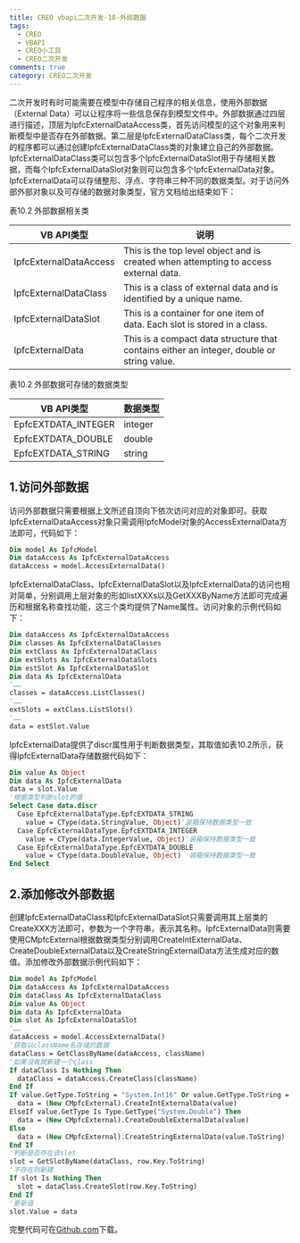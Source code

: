 ```yaml
---
title: CREO vbapi二次开发-10-外部数据
tags:
  - CREO
  - VBAPI
  - CREO小工具
  - CREO二次开发
comments: true
category: CREO二次开发
---
```


二次开发时有时可能需要在模型中存储自己程序的相关信息，使用外部数据（External Data）可以让程序将一些信息保存到模型文件中。外部数据通过四层进行描述，顶层为IpfcExternalDataAccess类，首先访问模型的这个对象用来判断模型中是否存在外部数据。第二层是IpfcExternalDataClass类，每个二次开发的程序都可以通过创建IpfcExternalDataClass类的对象建立自己的外部数据。IpfcExternalDataClass类可以包含多个IpfcExternalDataSlot用于存储相关数据，而每个IpfcExternalDataSlot对象则可以包含多个IpfcExternalData对象。IpfcExternalData可以存储整形、浮点、字符串三种不同的数据类型。对于访问外部外部对象以及可存储的数据对象类型，官方文档给出结束如下：

表10.2 外部数据相关类

| VB API类型             | 说明                                                         |
| ---------------------- | ------------------------------------------------------------ |
| IpfcExternalDataAccess | This is the top level object and is created when attempting to access external data. |
| IpfcExternalDataClass  | This is a class of external data and is identified by a unique name. |
| IpfcExternalDataSlot   | This is a container for one item of data. Each slot is stored in a class. |
| IpfcExternalData       | This is a compact data structure that contains either an integer, double or string value. |

表10.2 外部数据可存储的数据类型

| VB API类型          | 数据类型 |
| ------------------- | -------- |
| EpfcEXTDATA_INTEGER | integer  |
| EpfcEXTDATA_DOUBLE  | double   |
| EpfcEXTDATA_STRING  | string   |

## 1.访问外部数据

访问外部数据只需要根据上文所述自顶向下依次访问对应的对象即可。获取IpfcExternalDataAccess对象只需调用IpfcModel对象的AccessExternalData方法即可，代码如下：

```vb
Dim model As IpfcModel
Dim dataAccess As IpfcExternalDataAccess
dataAccess = model.AccessExternalData()
```

IpfcExternalDataClass、IpfcExternalDataSlot以及IpfcExternalData的访问也相对简单，分别调用上层对象的形如listXXXs以及GetXXXByName方法即可完成遍历和根据名称查找功能，这三个类均提供了Name属性。访问对象的示例代码如下：

```vb
Dim dataAccess As IpfcExternalDataAccess
Dim classes As IpfcExternalDataClasses
Dim extClass As IpfcExternalDataClass
Dim extSlots As IpfcExternalDataSlots
Dim estSlot As IpfcExternalDataSlot
Dim data As IpfcExternalData
'……
classes = dataAccess.ListClasses()
'……
extSlots = extClass.ListSlots()
'……
data = estSlot.Value
```

IpfcExternalData提供了discr属性用于判断数据类型，其取值如表10.2所示，获得IpfcExternalData存储数据代码如下：

```vb
Dim value As Object
Dim data As IpfcExternalData
data = slot.Value
'根据类型判断slot的值
Select Case data.discr
  Case EpfcExternalDataType.EpfcEXTDATA_STRING
    value = CType(data.StringValue, Object)'装箱保持数据类型一致
  Case EpfcExternalDataType.EpfcEXTDATA_INTEGER
    value = CType(data.IntegerValue, Object)'装箱保持数据类型一致
  Case EpfcExternalDataType.EpfcEXTDATA_DOUBLE
    value = CType(data.DoubleValue, Object) '装箱保持数据类型一致
End Select
```

## 2.添加修改外部数据

创建IpfcExternalDataClass和IpfcExternalDataSlot只需要调用其上层类的CreateXXX方法即可，参数为一个字符串，表示其名称。IpfcExternalData则需要使用CMpfcExternal根据数据类型分别调用CreateIntExternalData、CreateDoubleExternalData以及CreateStringExternalData方法生成对应的数值。添加修改外部数据示例代码如下：

```vb
Dim model As IpfcModel
Dim dataAccess As IpfcExternalDataAccess
Dim dataClass As IpfcExternalDataClass
Dim value As Object
Dim data As IpfcExternalData
Dim slot As IpfcExternalDataSlot
'……
dataAccess = model.AccessExternalData()
'获取以className名存储的数据
dataClass = GetClassByName(dataAccess, className)
'如果没有就新建一个class
If dataClass Is Nothing Then
  dataClass = dataAccess.CreateClass(className)
End If
If value.GetType.ToString = "System.Int16" Or value.GetType.ToString = "System.Int32" Or value.GetType.ToString = "System.Byte" Then
  data = (New CMpfcExternal).CreateIntExternalData(value)
ElseIf value.GetType Is Type.GetType("System.Double") Then
  data = (New CMpfcExternal).CreateDoubleExternalData(value)
Else
  data = (New CMpfcExternal).CreateStringExternalData(value.ToString)
End If
'判断是否存在该slot
slot = GetSlotByName(dataClass, row.Key.ToString)
'不存在则新建
If slot Is Nothing Then
  slot = dataClass.CreateSlot(row.Key.ToString)
End If
'更新值
slot.Value = data
```

完整代码可在<a href="https://github.com/slacker-HD/creo_vbapi" target="_blank">Github.com</a>下载。

